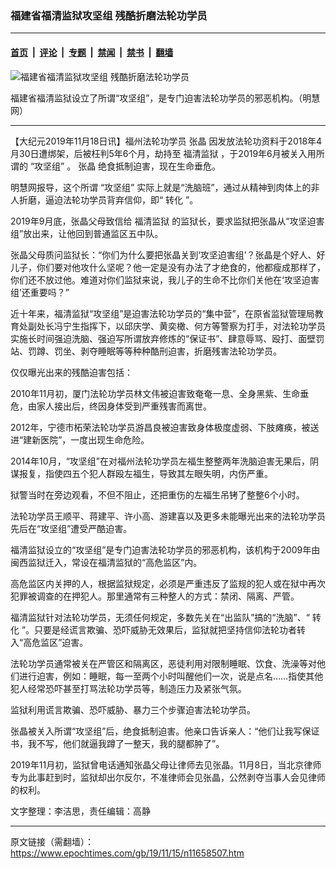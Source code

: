 ### 福建省福清监狱攻坚组 残酷折磨法轮功学员

---

#### [首页](../../../..?n11658507) &nbsp;|&nbsp; [评论](../../../../../epoch-comment?n11658507) &nbsp;|&nbsp; [专题](../../../../../epoch-special?n11658507) &nbsp;|&nbsp; [禁闻](../../../../../epoch-news?n11658507) &nbsp;|&nbsp; [禁书](../../../../../books?n11658507) &nbsp;|&nbsp; [翻墙](https://github.com/gfw-breaker/nogfw/blob/master/README.md?n11658507)


<div><img alt="福建省福清监狱攻坚组 残酷折磨法轮功学员" class="attachment-djy_600_400 size-djy_600_400 wp-post-image" src="https://i.epochtimes.com/assets/uploads/2019/11/553db03d1e57592f39cebaf0_600x600_m-600x400.jpg"/>
<div class="caption">
 <p>
  福建省福清监狱设立了所谓“攻坚组”，是专门迫害法轮功学员的邪恶机构。（明慧网）
 </p>
</div></div><hr/><div class="post_content" id="artbody" itemprop="articleBody">
 <!-- article content begin -->
 <p>
  【大纪元2019年11月18日讯】福州法轮功学员
  <ok href="https://www.epochtimes.com/gb/tag/%E5%BC%A0%E6%99%B6.html">
   张晶
  </ok>
  因发放法轮功资料于2018年4月30日遭绑架，后被枉判5年6个月，劫持至
  <ok href="https://www.epochtimes.com/gb/tag/%E7%A6%8F%E6%B8%85%E7%9B%91%E7%8B%B1.html">
   福清监狱
  </ok>
  ，于2019年6月被关入用所谓的
  <ok href="https://www.epochtimes.com/gb/tag/%E2%80%9C%E6%94%BB%E5%9D%9A%E7%BB%84%E2%80%9D.html">
   “攻坚组”
  </ok>
  。
  <ok href="https://www.epochtimes.com/gb/tag/%E5%BC%A0%E6%99%B6.html">
   张晶
  </ok>
  绝食抵制迫害，现在生命垂危。
 </p>
 <p>
  明慧网报导，这个所谓
  <ok href="https://www.epochtimes.com/gb/tag/%E2%80%9C%E6%94%BB%E5%9D%9A%E7%BB%84%E2%80%9D.html">
   “攻坚组”
  </ok>
  实际上就是“洗脑班”，通过从精神到肉体上的非人折磨，逼迫法轮功学员背弃信仰，即“
  <ok href="https://www.epochtimes.com/gb/tag/%E8%BD%AC%E5%8C%96.html">
   转化
  </ok>
  ”。
 </p>
 <p>
  2019年9月底，张晶父母致信给
  <ok href="https://www.epochtimes.com/gb/tag/%E7%A6%8F%E6%B8%85%E7%9B%91%E7%8B%B1.html">
   福清监狱
  </ok>
  的监狱长，要求监狱把张晶从“攻坚迫害组”放出来，让他回到普通监区五中队。
 </p>
 <p>
  张晶父母质问监狱长：“你们为什么要把张晶关到‘攻坚迫害组’？张晶是个好人、好儿子，你们要对他攻什么坚呢？他一定是没有办法了才绝食的，他都瘦成那样了，你们还不放过他。难道对你们监狱来说，我儿子的生命不比你们关他在‘攻坚迫害组’还重要吗？”
 </p>
 <p>
  近十年来，福清监狱“攻坚组”是迫害法轮功学员的“集中营”，在原省监狱管理局教育处副处长冯宁生指挥下，以邱庆学、黄奕橄、何方等警察为打手，对法轮功学员实施长时间强迫洗脑、强迫写所谓放弃修炼的“保证书”、肆意辱骂、殴打、面壁罚站、罚蹲、罚坐、剥夺睡眠等等种种酷刑迫害，折磨残害法轮功学员。
 </p>
 <p>
  仅仅曝光出来的残酷迫害包括：
 </p>
 <p>
  2010年11月初，厦门法轮功学员林文伟被迫害致奄奄一息、全身黑紫、生命垂危，由家人接出后，终因身体受到严重残害而离世。
 </p>
 <p>
  2012年，宁德市柘荣法轮功学员游昌良被迫害致身体极度虚弱、下肢瘫痪，被送进“建新医院”，一度出现生命危险。
 </p>
 <p>
  2014年10月，“攻坚组”在对福州法轮功学员左福生整整两年洗脑迫害无果后，阴谋报复，指使四五个犯人群殴左福生，导致其左眼失明，内伤严重。
 </p>
 <p>
  狱警当时在旁边观看，不但不阻止，还把重伤的左福生吊铐了整整6个小时。
 </p>
 <p>
  法轮功学员王顺平、蒋建平、许小高、游建喜以及更多未能曝光出来的法轮功学员先后在“攻坚组”遭受严酷迫害。
 </p>
 <p>
  福清监狱设立的“攻坚组”是专门迫害法轮功学员的邪恶机构，该机构于2009年由闽西监狱迁入，常设在福清监狱的“高危监区”内。
 </p>
 <p>
  高危监区内关押的人，根据监狱规定，必须是严重违反了监规的犯人或在狱中再次犯罪被调查的在押犯人。那里通常有三种整人的方式：禁闭、隔离、严管。
 </p>
 <p>
  福清监狱针对法轮功学员，无须任何规定，多数先关在“出监队”搞的“洗脑”、“
  <ok href="https://www.epochtimes.com/gb/tag/%E8%BD%AC%E5%8C%96.html">
   转化
  </ok>
  ”。只要是经谎言欺骗、恐吓威胁无效果后，监狱就把坚持信仰法轮功者转入“高危监区”迫害。
 </p>
 <p>
  法轮功学员通常被关在严管区和隔离区，恶徒利用对限制睡眠、饮食、洗澡等对他们进行迫害，例如：睡眠，每一至两个小时叫醒他们一次，说是点名……指使其他犯人经常恐吓甚至打骂法轮功学员等，制造压力及紧张气氛。
 </p>
 <p>
  监狱利用谎言欺骗、恐吓威胁、暴力三个步骤迫害法轮功学员。
 </p>
 <p>
  张晶被关入所谓“攻坚组”后，绝食抵制迫害。他亲口告诉亲人：“他们让我写保证书，我不写，他们就逼我蹲了一整天，我的腿都肿了”。
 </p>
 <p>
  2019年11月初，监狱曾电话通知张晶父母让律师去见张晶。11月8日，当北京律师专为此事赶到时，监狱却出尔反尔，不准律师会见张晶，公然剥夺当事人会见律师的权利。
 </p>
 <p>
  文字整理：李洁思，责任编辑：高静
 </p>
 <!-- article content end -->
 <div id="below_article_ad">
 </div>
</div>


---

原文链接（需翻墙）：https://www.epochtimes.com/gb/19/11/15/n11658507.htm